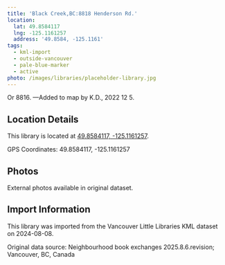 ```yaml
---
title: 'Black Creek,BC:8818 Henderson Rd.'
location:
  lat: 49.8584117
  lng: -125.1161257
  address: '49.8584, -125.1161'
tags:
  - kml-import
  - outside-vancouver
  - pale-blue-marker
  - active
photo: /images/libraries/placeholder-library.jpg
---
```

Or 8816.
—Added to map by K.D., 2022 12 5.

## Location Details

This library is located at [49.8584117, -125.1161257](https://www.google.com/maps?q=49.8584117,-125.1161257).

GPS Coordinates: 49.8584117, -125.1161257

## Photos

External photos available in original dataset.

## Import Information

This library was imported from the Vancouver Little Libraries KML dataset on 2024-08-08.

Original data source: Neighbourhood book exchanges 2025.8.6.revision; Vancouver, BC, Canada
